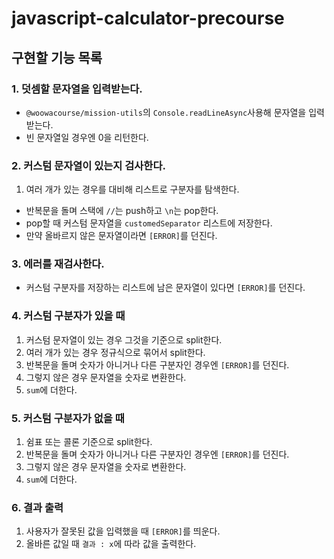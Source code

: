 # javascript-calculator-precourse

## 구현할 기능 목록

### 1. 덧셈할 문자열을 입력받는다.

- <code>@woowacourse/mission-utils</code>의 <code>Console.readLineAsync</code>사용해 문자열을 입력받는다.
- 빈 문자열일 경우엔 0을 리턴한다.

### 2. 커스텀 문자열이 있는지 검사한다.

  1. 여러 개가 있는 경우를 대비해 리스트로 구분자를 탐색한다.
- 반복문을 돌며 스택에 <code>//</code>는 push하고 <code>\n</code>는 pop한다.
- pop할 때 커스텀 문자열을 <code>customedSeparator</code> 리스트에 저장한다.
- 만약 올바르지 않은 문자열이라면 <code>[ERROR]</code>를 던진다.

### 3. 에러를 재검사한다.

- 커스텀 구분자를 저장하는 리스트에 남은 문자열이 있다면 <code>[ERROR]</code>를 던진다.

### 4. 커스텀 구분자가 있을 때

1. 커스텀 문자열이 있는 경우 그것을 기준으로 split한다.
2. 여러 개가 있는 경우 정규식으로 묶어서 split한다.
3. 반복문을 돌며 숫자가 아니거나 다른 구분자인 경우엔 <code>[ERROR]</code>를 던진다.
4. 그렇지 않은 경우 문자열을 숫자로 변환한다.
5. <code>sum</code>에 더한다.

### 5. 커스텀 구분자가 없을 때

1. 쉼표 또는 콜론 기준으로 split한다.
2. 반복문을 돌며 숫자가 아니거나 다른 구분자인 경우엔 <code>[ERROR]</code>를 던진다.
3. 그렇지 않은 경우 문자열을 숫자로 변환한다.
4. <code>sum</code>에 더한다.

### 6. 결과 출력

1. 사용자가 잘못된 값을 입력했을 때 <code>[ERROR]</code>를 띄운다.
2. 올바른 값일 때 <code>결과 : x</code>에 따라 값을 출력한다.
